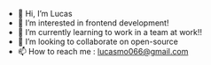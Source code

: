 - 👋 Hi, I’m Lucas
- 👀 I’m interested in frontend development!
- 🌱 I’m currently learning to work in a team at work!! 
- 💞️ I’m looking to collaborate on open-source
- 📫 How to reach me : lucasmo066@gmail.com

<!---
lucasmo066/lucasmo066 is a ✨ special ✨ repository because its `README.md` (this file) appears on your GitHub profile.
You can click the Preview link to take a look at your changes.
--->
